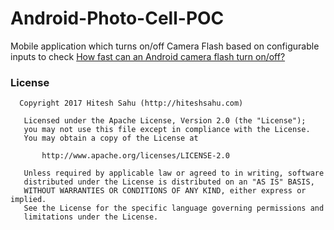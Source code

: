 # Android-Photo-Cell-POC

Mobile application which turns on/off Camera Flash based on configurable inputs to check 
[How fast can an Android camera flash turn on/off?](https://stackoverflow.com/questions/28166019/how-fast-can-an-android-camera-flash-turn-on-off)

### License

      Copyright 2017 Hitesh Sahu (http://hiteshsahu.com)

       Licensed under the Apache License, Version 2.0 (the "License");
       you may not use this file except in compliance with the License.
       You may obtain a copy of the License at

           http://www.apache.org/licenses/LICENSE-2.0

       Unless required by applicable law or agreed to in writing, software
       distributed under the License is distributed on an "AS IS" BASIS,
       WITHOUT WARRANTIES OR CONDITIONS OF ANY KIND, either express or implied.
       See the License for the specific language governing permissions and
       limitations under the License.
